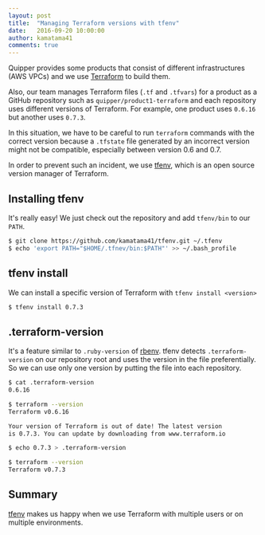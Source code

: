 ```yaml
---
layout: post
title:  "Managing Terraform versions with tfenv"
date:   2016-09-20 10:00:00
author: kamatama41
comments: true
---
```


Quipper provides some products that consist of different infrastructures (AWS VPCs) and we use [Terraform](https://www.terraform.io/) to build them.

Also, our team manages Terraform files (`.tf` and `.tfvars`) for a product as a GitHub repository such as `quipper/product1-terraform` and each repository uses different versions of Terraform. For example, one product uses `0.6.16` but another uses `0.7.3`.

In this situation, we have to be careful to run `terraform` commands with the correct version because a `.tfstate` file generated by an incorrect version might not be compatible, especially between version 0.6 and 0.7.

In order to prevent such an incident, we use [tfenv](https://github.com/kamatama41/tfenv), which is an open source version manager of Terraform.

## Installing tfenv
It's really easy! We just check out the repository and add `tfenv/bin` to our `PATH`.

```sh
$ git clone https://github.com/kamatama41/tfenv.git ~/.tfenv
$ echo 'export PATH="$HOME/.tfnev/bin:$PATH"' >> ~/.bash_profile
```

## tfenv install
We can install a specific version of Terraform with `tfenv install <version>` 

```sh
$ tfenv install 0.7.3
```

## .terraform-version
It's a feature similar to `.ruby-version` of [rbenv](https://github.com/rbenv/rbenv). tfenv detects `.terraform-version` on our repository root and uses the version in the file preferentially. So we can use only one version by putting the file into each repository.

```sh
$ cat .terraform-version
0.6.16

$ terraform --version
Terraform v0.6.16

Your version of Terraform is out of date! The latest version
is 0.7.3. You can update by downloading from www.terraform.io

$ echo 0.7.3 > .terraform-version

$ terraform --version
Terraform v0.7.3
```

## Summary 
[tfenv](https://github.com/kamatama41/tfenv) makes us happy when we use Terraform with multiple users or on multiple environments.
